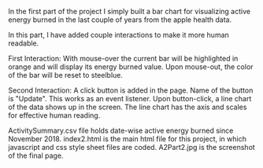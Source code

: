In the first part of the project I simply built a bar chart for visualizing active energy burned in the last couple of years from the apple health data.

In this part, I have added couple interactions to make it more human readable.

First Interaction: With mouse-over the current bar will be highlighted in orange and will display its energy burned value. Upon mouse-out, the color of the bar will be reset to steelblue.

Second Interaction: A click button is added in the page. Name of the button is "Update". This works as an event listener. Upon button-click, a line chart of the data shows up in the screen. The line chart has the axis and scales for effective human reading.

ActivitySummary.csv file holds date-wise active energy burned since November 2018. 
index2.html is the main html file for this project, in which javascript and css style sheet files are coded.
A2Part2.jpg is the screenshot of the final page.